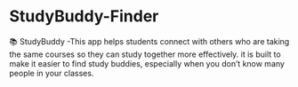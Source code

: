 # StudyBuddy-Finder
📚 StudyBuddy -This app helps students connect with others who are taking the same courses so they can study together more effectively. it is built to make it easier to find study buddies, especially when you don’t know many people in your classes.
